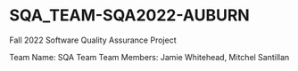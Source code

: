 # SQA_TEAM-SQA2022-AUBURN
Fall 2022 Software Quality Assurance Project

Team Name: SQA Team
Team Members: Jamie Whitehead, Mitchel Santillan
